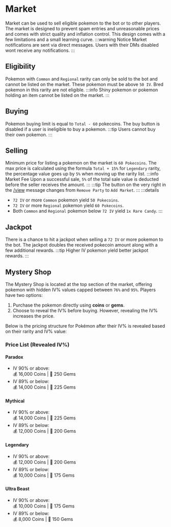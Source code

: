 # Market

Market can be used to sell eligible pokemon to the bot or to other players. The market is designed to prevent spam entries and unreasonable prices and comes with strict quality and inflation control. This design comes with a few limitations and a small learning curve.
:::warning Notice
Market notifications are sent via direct messages. Users with their DMs disabled wont receive any notifications.
:::

## Eligibility

Pokemon with `Common` and `Regional` rarity can only be sold to the bot and cannot be listed on the market. These pokemon must be above `50 IV`. Bred pokemon in this rarity are not eligible.
:::info
Shiny pokemon or pokemon holding an item cannot be listed on the market.
:::

## Buying

Pokemon buying limit is equal to `Total - 60` pokecoins. The buy button is disabled if a user is ineligible to buy a pokemon.
:::tip
Users cannot buy their own pokemon.
:::

## Selling

Minimum price for listing a pokemon on the market is `60 Pokecoins`. The max price is calculated using the formula `Total + 15%` for `Legendary` rarity, the percentage value goes up by `5%` when moving up the rarity list.
:::info Market Fee
Upon a successful sale, `5%` of the total sale value is deducted before the seller receives the amount.
:::
:::tip
The button on the very right in the [/view](./view.html) message changes from `Remove Party` to `Add Market`.
:::
:::details
- `72 IV` or more `Common` pokemon yield `50 Pokecoins`.
- `72 IV` or more `Regional` pokemon yield `60 Pokecoins`.
- Both `Common` and `Regional` pokemon below `72 IV` yield `1x Rare Candy`.
:::

## Jackpot

There is a chance to hit a jackpot when selling a `72 IV` or more pokemon to the bot. The jackpot doubles the received pokecoin amount along with a few additional rewards.
:::tip
Higher IV pokemon yield better jackpot rewards.
:::

## Mystery Shop

The Mystery Shop is located at the top section of the market, offering pokemon with hidden IV% values capped between `76%` and `95%`. Players have two options:

1. Purchase the pokemon directly using **coins** or **gems**.
2. Choose to reveal the IV% before buying. However, revealing the IV% increases the price.

Below is the pricing structure for Pokémon after their IV% is revealed based on their rarity and IV% value:

### Price List (Revealed IV%)

#### Paradox
- IV 90% or above:  
  💰 16,000 Coins | 💎 250 Gems  
- IV 89% or below:  
  💰 14,000 Coins | 💎 225 Gems  

#### Mythical
- IV 90% or above:  
  💰 14,000 Coins | 💎 225 Gems  
- IV 89% or below:  
  💰 12,000 Coins | 💎 200 Gems  

#### Legendary
- IV 90% or above:  
  💰 12,000 Coins | 💎 200 Gems  
- IV 89% or below:  
  💰 10,000 Coins | 💎 175 Gems  

#### Ultra Beast
- IV 90% or above:  
  💰 10,000 Coins | 💎 175 Gems  
- IV 89% or below:  
  💰 8,000 Coins | 💎 150 Gems  